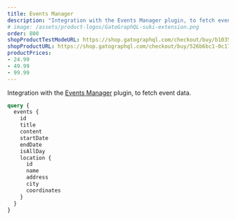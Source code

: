 ```yaml
---
title: Events Manager
description: "Integration with the Events Manager plugin, to fetch event data."
# image: /assets/product-logos/GatoGraphQL-suki-extension.png
order: 800
shopProductTestModeURL: https://shop.gatographql.com/checkout/buy/b103557f-48eb-4017-8b9c-4460493e8a20
shopProductURL: https://shop.gatographql.com/checkout/buy/526b6bc1-0c17-479a-a7b6-285ed20eb148
productPrices:
- 24.99
- 49.99
- 99.99
---
```


Integration with the <a href="https://wordpress.org/plugins/events-manager/" target="_blank">Events Manager</a> plugin, to fetch event data.

```graphql
query {
  events {
    id
    title
    content
    startDate
    endDate
    isAllDay
    location {
      id
      name
      address
      city
      coordinates
    }
  }
}
```

<!-- ## Bundles including extension

- [“All in One Toolbox for WordPress” Bundle](../../bundles/all-in-one-toolbox-for-wordpress) -->

